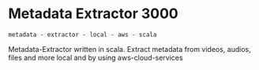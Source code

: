 # Metadata Extractor 3000

``metadata - extractor - local - aws - scala``

Metadata-Extractor written in scala. Extract metadata from videos, audios, files and more local and by using aws-cloud-services
